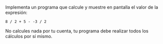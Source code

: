
Implementa un programa que calcule y muestre en pantalla el valor de la expresión:

```text
8 / 2 + 5 - -3 / 2
```

No calcules nada por tu cuenta, tu programa debe realizar todos los cálculos por sí mismo.
